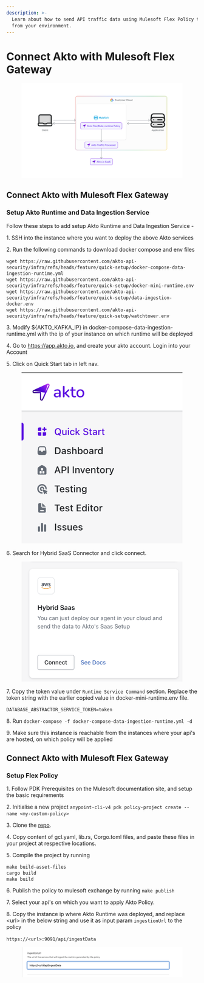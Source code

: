 ```yaml
---
description: >-
  Learn about how to send API traffic data using Mulesoft Flex Policy to Akto
  from your environment.
---
```


# Connect Akto with Mulesoft Flex Gateway

<figure><img src="../../.gitbook/assets/image (2) (1) (1) (1) (1) (1) (1) (1) (1) (1) (1) (1) (1) (1) (1) (1).png" alt=""><figcaption></figcaption></figure>

## Connect Akto with Mulesoft Flex Gateway

### Setup Akto Runtime and Data Ingestion Service

Follow these steps to add setup Akto Runtime and Data Ingestion Service -

1\. SSH into the instance where you want to deploy the above Akto services

2\. Run the following commands to download docker compose and env files

```
wget https://raw.githubusercontent.com/akto-api-security/infra/refs/heads/feature/quick-setup/docker-compose-data-ingestion-runtime.yml
wget https://raw.githubusercontent.com/akto-api-security/infra/refs/heads/feature/quick-setup/docker-mini-runtime.env
wget https://raw.githubusercontent.com/akto-api-security/infra/refs/heads/feature/quick-setup/data-ingestion-docker.env
wget https://raw.githubusercontent.com/akto-api-security/infra/refs/heads/feature/quick-setup/watchtower.env
```

3\. Modify ${AKTO\_KAFKA\_IP} in docker-compose-data-ingestion-runtime.yml with the ip of your instance on which runtime will be deployed

4\. Go to https://app.akto.io, and create your akto account. Login into your Account

5\. Click on Quick Start tab in left nav.

<figure><img src="../../.gitbook/assets/Quick-Start.png" alt=""><figcaption></figcaption></figure>

6\. Search for Hybrid SaaS Connector and click connect.

<figure><img src="../../.gitbook/assets/HybridSaaSConnector.png" alt=""><figcaption></figcaption></figure>

7\. Copy the token value under `Runtime Service Command` section. Replace the token string with the earlier copied value in docker-mini-runtime.env file.

```plaintext
DATABASE_ABSTRACTOR_SERVICE_TOKEN=token
```

8\. Run `docker-compose -f docker-compose-data-ingestion-runtime.yml -d`

9\. Make sure this instance is reachable from the instances where your api's are hosted, on which policy will be applied

## Connect Akto with Mulesoft Flex Gateway

### Setup Flex Policy

1\. Follow PDK Prerequisites on the Mulesoft documentation site, and setup the basic requirements

2\. Initialise a new project `anypoint-cli-v4 pdk policy-project create --name <my-custom-policy>`

3\. Clone the [repo](https://github.com/akto-api-security/mulesoft-policy).

4\. Copy content of gcl.yaml, lib.rs, Corgo.toml files, and paste these files in your project at respective locations.

5\. Compile the project by running

```
make build-asset-files
cargo build
make build
```

6\. Publish the policy to mulesoft exchange by running `make publish`

7\. Select your api's on which you want to apply Akto Policy.

8\. Copy the instance ip where Akto Runtime was deployed, and replace \<url> in the below string and use it as input param `ingestionUrl` to the policy

`https://<url>:9091/api/ingestData`

<figure><img src="../../.gitbook/assets/IngestionUrl.png" alt=""><figcaption></figcaption></figure>

